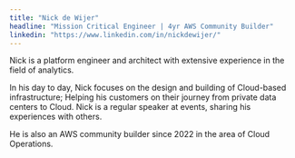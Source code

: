 ```yaml
---
title: "Nick de Wijer"
headline: "Mission Critical Engineer | 4yr AWS Community Builder"
linkedin: "https://www.linkedin.com/in/nickdewijer/"
---
```


Nick is a platform engineer and architect with extensive experience in the field of analytics.

In his day to day, Nick focuses on the design and building of Cloud-based infrastructure; Helping his customers on their journey from private data centers to Cloud. Nick is a regular speaker at events, sharing his experiences with others.

He is also an AWS community builder since 2022 in the area of Cloud Operations.
